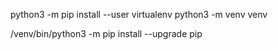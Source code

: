 python3 -m pip install --user virtualenv
python3 -m venv venv

/venv/bin/python3 -m pip install --upgrade pip
